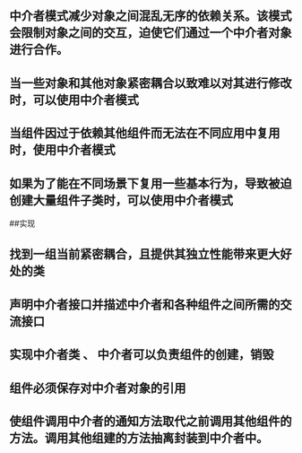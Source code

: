 ## 中介者模式减少对象之间混乱无序的依赖关系。该模式会限制对象之间的交互，迫使它们通过一个中介者对象进行合作。

## 当一些对象和其他对象紧密耦合以致难以对其进行修改时，可以使用中介者模式
## 当组件因过于依赖其他组件而无法在不同应用中复用时，使用中介者模式
## 如果为了能在不同场景下复用一些基本行为，导致被迫创建大量组件子类时，可以使用中介者模式

##实现
## 找到一组当前紧密耦合，且提供其独立性能带来更大好处的类
## 声明中介者接口并描述中介者和各种组件之间所需的交流接口
## 实现中介者类 、 中介者可以负责组件的创建，销毁
## 组件必须保存对中介者对象的引用
## 使组件调用中介者的通知方法取代之前调用其他组件的方法。调用其他组建的方法抽离封装到中介者中。